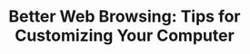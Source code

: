 ---
title: "Better Web Browsing: Tips for Customizing Your Computer"
shorttitle: "Better Web Browsing: Tips"
uri: http://www.w3.org/WAI/users/browsing
repository:
updated: 2010-08-24
urgency: 1
effort:
rm: Shadi
contributors:
current-stage: public-draft
roadmap:
---